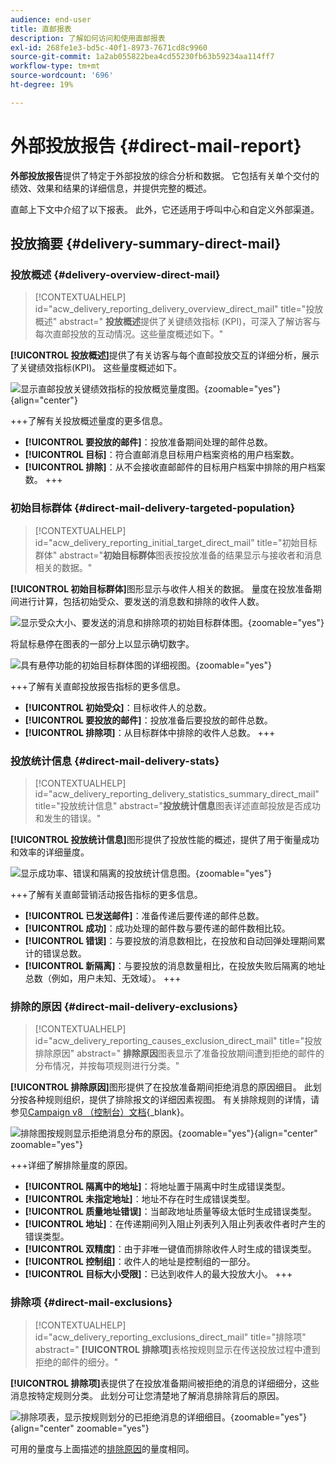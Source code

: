 ```yaml
---
audience: end-user
title: 直邮报表
description: 了解如何访问和使用直邮报表
exl-id: 268fe1e3-bd5c-40f1-8973-7671cd8c9960
source-git-commit: 1a2ab055822bea4cd55230fb63b59234aa114ff7
workflow-type: tm+mt
source-wordcount: '696'
ht-degree: 19%

---
```


# 外部投放报告 {#direct-mail-report}

**外部投放报告**&#x200B;提供了特定于外部投放的综合分析和数据。 它包括有关单个交付的绩效、效果和结果的详细信息，并提供完整的概述。

直邮上下文中介绍了以下报表。 此外，它还适用于呼叫中心和自定义外部渠道。

## 投放摘要 {#delivery-summary-direct-mail}

### 投放概述 {#delivery-overview-direct-mail}

>[!CONTEXTUALHELP]
>id="acw_delivery_reporting_delivery_overview_direct_mail"
>title="投放概述"
>abstract=" **投放概述**&#x200B;提供了关键绩效指标 (KPI)，可深入了解访客与每次直邮投放的互动情况。这些量度概述如下。"

**[!UICONTROL 投放概述]**&#x200B;提供了有关访客与每个直邮投放交互的详细分析，展示了关键绩效指标(KPI)。 这些量度概述如下。

![显示直邮投放关键绩效指标的投放概览量度图。](assets/direct-overview.png){zoomable="yes"}{align="center"}

+++了解有关投放概述量度的更多信息。

* **[!UICONTROL 要投放的邮件]**：投放准备期间处理的邮件总数。
* **[!UICONTROL 目标]**：符合直邮消息目标用户档案资格的用户档案数。
* **[!UICONTROL 排除]**：从不会接收直邮邮件的目标用户档案中排除的用户档案数。
+++

### 初始目标群体 {#direct-mail-delivery-targeted-population}

>[!CONTEXTUALHELP]
>id="acw_delivery_reporting_initial_target_direct_mail"
>title="初始目标群体"
>abstract="**初始目标群体**&#x200B;图表按投放准备的结果显示与接收者和消息相关的数据。"

**[!UICONTROL 初始目标群体]**&#x200B;图形显示与收件人相关的数据。 量度在投放准备期间进行计算，包括初始受众、要发送的消息数和排除的收件人数。

![显示受众大小、要发送的消息和排除项的初始目标群体图。](assets/direct-mail-delivery-targeted-population.png){zoomable="yes"}

将鼠标悬停在图表的一部分上以显示确切数字。

![具有悬停功能的初始目标群体图的详细视图。](assets/direct-mail-delivery-targeted-population_2.png){zoomable="yes"}

+++了解有关直邮投放报告指标的更多信息。

* **[!UICONTROL 初始受众]**：目标收件人的总数。
* **[!UICONTROL 要投放的邮件]**：投放准备后要投放的邮件总数。
* **[!UICONTROL 排除项]**：从目标群体中排除的收件人总数。
+++

### 投放统计信息 {#direct-mail-delivery-stats}

>[!CONTEXTUALHELP]
>id="acw_delivery_reporting_delivery_statistics_summary_direct_mail"
>title="投放统计信息"
>abstract="**投放统计信息**&#x200B;图表详述直邮投放是否成功和发生的错误。"

**[!UICONTROL 投放统计信息]**&#x200B;图形提供了投放性能的概述，提供了用于衡量成功和效率的详细量度。

![显示成功率、错误和隔离的投放统计信息图。](assets/direct-mail-delivery-stats.png){zoomable="yes"}

+++了解有关直邮营销活动报告指标的更多信息。

* **[!UICONTROL 已发送邮件]**：准备传递后要传递的邮件总数。
* **[!UICONTROL 成功]**：成功处理的邮件数与要传递的邮件数相比较。
* **[!UICONTROL 错误]**：与要投放的消息数相比，在投放和自动回弹处理期间累计的错误总数。
* **[!UICONTROL 新隔离]**：与要投放的消息数量相比，在投放失败后隔离的地址总数（例如，用户未知、无效域）。
+++

### 排除的原因 {#direct-mail-delivery-exclusions}

>[!CONTEXTUALHELP]
>id="acw_delivery_reporting_causes_exclusion_direct_mail"
>title="投放排除原因"
>abstract=" **排除原因**&#x200B;图表显示了准备投放期间遭到拒绝的邮件的分布情况，并按每项规则进行分类。"

**[!UICONTROL 排除原因]**&#x200B;图形提供了在投放准备期间拒绝消息的原因细目。 此划分按各种规则组织，提供了排除报文的详细因素视图。 有关排除规则的详情，请参见[Campaign v8 （控制台）文档](https://experienceleague.adobe.com/docs/campaign/campaign-v8/send/failures/delivery-failures.html#email-error-types){_blank}。

![排除图按规则显示拒绝消息分布的原因。](assets/direct-mail-delivery-exclusions.png){zoomable="yes"}{align="center" zoomable="yes"}

+++详细了解排除量度的原因。

* **[!UICONTROL 隔离中的地址]**：将地址置于隔离中时生成错误类型。
* **[!UICONTROL 未指定地址]**：地址不存在时生成错误类型。
* **[!UICONTROL 质量地址错误]**：当邮政地址质量等级太低时生成错误类型。
* **[!UICONTROL 地址]**：在传递期间列入阻止列表列入阻止列表收件者时产生的错误类型。
* **[!UICONTROL 双精度]**：由于非唯一键值而排除收件人时生成的错误类型。
* **[!UICONTROL 控制组]**：收件人的地址是控制组的一部分。
* **[!UICONTROL 目标大小受限]**：已达到收件人的最大投放大小。
+++

### 排除项 {#direct-mail-exclusions}

>[!CONTEXTUALHELP]
>id="acw_delivery_reporting_exclusions_direct_mail"
>title="排除项"
>abstract=" **[!UICONTROL 排除项]**&#x200B;表格按规则显示在传送投放过程中遭到拒绝的邮件的细分。"

**[!UICONTROL 排除项]**&#x200B;表提供了在投放准备期间被拒绝的消息的详细细分，这些消息按特定规则分类。 此划分可让您清楚地了解消息排除背后的原因。

![排除项表，显示按规则划分的已拒绝消息的详细细目。](assets/direct-mail-exclusions.png){zoomable="yes"}{align="center" zoomable="yes"}

可用的量度与上面描述的[排除原因](#direct-mail-delivery-exclusions)的量度相同。